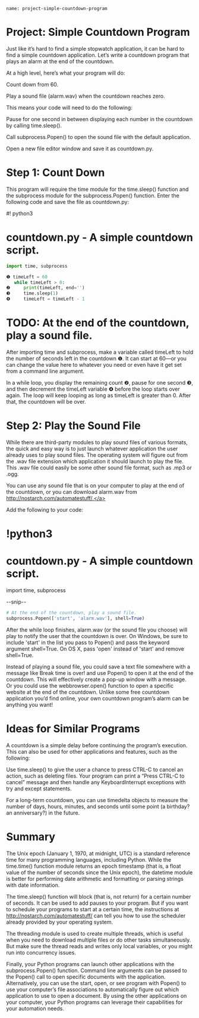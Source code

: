 ```ngMeta
name: project-simple-countdown-program
```
# Project: Simple Countdown Program
Just like it’s hard to find a simple stopwatch application, it can be hard to find a simple countdown application. Let’s write a countdown program that plays an alarm at the end of the countdown.

At a high level, here’s what your program will do:

Count down from 60.

Play a sound file (alarm.wav) when the countdown reaches zero.

This means your code will need to do the following:

Pause for one second in between displaying each number in the countdown by calling time.sleep().

Call subprocess.Popen() to open the sound file with the default application.

Open a new file editor window and save it as countdown.py.

# Step 1: Count Down
This program will require the time module for the time.sleep() function and the subprocess module for the subprocess.Popen() function. Enter the following code and save the file as countdown.py:


   #! python3
   # countdown.py - A simple countdown script.
```python
import time, subprocess

❶ timeLeft = 60
   while timeLeft > 0:
❷     print(timeLeft, end='')
❸     time.sleep(1)
❹     timeLeft = timeLeft - 1
```

  # TODO: At the end of the countdown, play a sound file.
After importing time and subprocess, make a variable called timeLeft to hold the number of seconds left in the countdown ❶. It can start at 60—or you can change the value here to whatever you need or even have it get set from a command line argument.

In a while loop, you display the remaining count ❷, pause for one second ❸, and then decrement the timeLeft variable ❹ before the loop starts over again. The loop will keep looping as long as timeLeft is greater than 0. After that, the countdown will be over.

# Step 2: Play the Sound File
While there are third-party modules to play sound files of various formats, the quick and easy way is to just launch whatever application the user already uses to play sound files. The operating system will figure out from the .wav file extension which application it should launch to play the file. This .wav file could easily be some other sound file format, such as .mp3 or .ogg.

You can use any sound file that is on your computer to play at the end of the countdown, or you can download alarm.wav from <span><a href="http://nostarch.com/automatestuff/.">http://nostarch.com/automatestuff/.</a></span>

Add the following to your code:


# !python3
# countdown.py - A simple countdown script.

import time, subprocess

--snip--
```python
# At the end of the countdown, play a sound file.
subprocess.Popen(['start', 'alarm.wav'], shell=True)
```
After the while loop finishes, alarm.wav (or the sound file you choose) will play to notify the user that the countdown is over. On Windows, be sure to include 'start' in the list you pass to Popen() and pass the keyword argument shell=True. On OS X, pass 'open' instead of 'start' and remove shell=True.

Instead of playing a sound file, you could save a text file somewhere with a message like Break time is over! and use Popen() to open it at the end of the countdown. This will effectively create a pop-up window with a message. Or you could use the webbrowser.open() function to open a specific website at the end of the countdown. Unlike some free countdown application you’d find online, your own countdown program’s alarm can be anything you want!

# Ideas for Similar Programs
A countdown is a simple delay before continuing the program’s execution. This can also be used for other applications and features, such as the following:

Use time.sleep() to give the user a chance to press CTRL-C to cancel an action, such as deleting files. Your program can print a “Press CTRL-C to cancel” message and then handle any KeyboardInterrupt exceptions with try and except statements.

For a long-term countdown, you can use timedelta objects to measure the number of days, hours, minutes, and seconds until some point (a birthday? an anniversary?) in the future.

# Summary
The Unix epoch (January 1, 1970, at midnight, UTC) is a standard reference time for many programming languages, including Python. While the time.time() function module returns an epoch timestamp (that is, a float value of the number of seconds since the Unix epoch), the datetime module is better for performing date arithmetic and formatting or parsing strings with date information.

The time.sleep() function will block (that is, not return) for a certain number of seconds. It can be used to add pauses to your program. But if you want to schedule your programs to start at a certain time, the instructions at <span><a href="http://nostarch.com/automatestuff/">http://nostarch.com/automatestuff/</a></span> can tell you how to use the scheduler already provided by your operating system.

The threading module is used to create multiple threads, which is useful when you need to download multiple files or do other tasks simultaneously. But make sure the thread reads and writes only local variables, or you might run into concurrency issues.

Finally, your Python programs can launch other applications with the subprocess.Popen() function. Command line arguments can be passed to the Popen() call to open specific documents with the application. Alternatively, you can use the start, open, or see program with Popen() to use your computer’s file associations to automatically figure out which application to use to open a document. By using the other applications on your computer, your Python programs can leverage their capabilities for your automation needs.